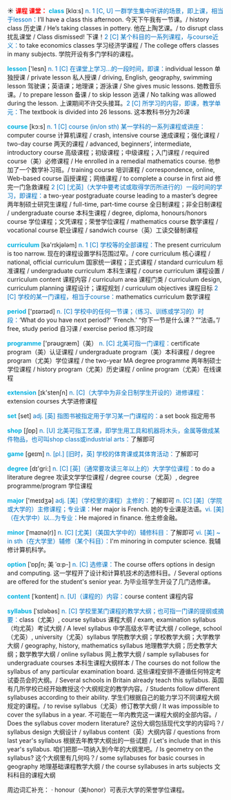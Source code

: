 ☀ <font color="red">**课程 课堂：**</font>
<font color="sky blue">**class**</font> [klɑːs] 
<font color="#0070c0">n. 1 [C, U] 一群学生集中听讲的场景，即上课，相当于lesson：</font>I’ll have a class this afternoon. 今天下午我有一节课。/ history class 历史课 / He’s taking classes in pottery. 他在上陶艺课。/ to disrupt class 扰乱课堂 / Class dismissed! 下课！<font color="#0070c0">2 [C] 某个科目的一系列课程，与course近义：</font>to take economics classes 学习经济学课程 / The college offers classes in many subjects. 学院开设有多门学科的课程。

<font color="sky blue">**lesson**</font> ['lesn] 
<font color="#0070c0">n. 1 [C] 在课堂上学习…的一段时间，即课：</font>individual lesson 单独授课 / private lesson 私人授课 / driving, English, geography, swimming lesson 驾驶课；英语课；地理课；游泳课 / She gives music lessons. 她教音乐课。/ to prepare lesson 备课 / to skip lesson 逃课 / No talking was allowed during the lesson. 上课期间不许交头接耳。<font color="#0070c0">2 [C] 所学习的内容，即课，教学单元：</font>The textbook is divided into 26 lessons. 这本教科书分为26课 

<font color="sky blue">**course**</font> [kɔ:s] 
<font color="#0070c0">n. 1 [C] course (in/on sth) 某一学科的一系列课程或讲座：</font>computer course 计算机课程 / crash, intensive course 速成课程；强化课程 / two-day course 两天的课程 / advanced, beginners’, intermediate, introductory course 高级课程；初级课程；中级课程；入门课程 / required course（美）必修课程 / He enrolled in a remedial mathematics course. 他参加了一个数学补习班。/ training course 培训课程 / correspondence, online, Web-based course 函授课程；网络课程 / to complete a course in first aid 修完一门急救课程 <font color="#0070c0">2 [C] [尤英]（大学中要考试或取得学历所进行的）一段时间的学习，即课程：</font>a two-year postgraduate course leading to a master’s degree 两年制硕士研究生课程 / full-time, part-time course 全日制课程；非全日制课程 / undergraduate course 本科生课程 / degree, diploma, honours/honors course 学位课程；文凭课程；荣誉学位课程 / mathematics course 数学课程 / vocational course 职业课程 / sandwich course（英）工读交替制课程

<font color="sky blue">**curriculum**</font> [kə'rɪkjələm] 
<font color="#0070c0">n. 1 [C] 学校等的全部课程：</font>The present curriculum is too narrow. 现在的课程设置学科范围过窄。/ core curriculum 核心课程 / national, official curriculum 国家统一课程；正式课程 / standard curriculum 标准课程 / undergraduate curriculum 本科生课程 / course curriculum 课程设置 / curriculum content 课程内容 / curriculum area 课程门类 / curriculum design, curriculum planning 课程设计；课程规划 / curriculum objectives 课程目标 <font color="#0070c0">2 [C] 学校的某一门课程，相当于course：</font>mathematics curriculum 数学课程 

<font color="sky blue">**period**</font> ['pɪərɪəd] 
<font color="#0070c0">n. [C] 学校中的任何一节课；（练习、训练或学习的）时段：</font>‘What do you have next period?’ ‘French.’ “你下一节是什么课？”“法语。”/ free, study period 自习课 / exercise period 练习时段

<font color="sky blue">**programme**</font> ['prəʊɡræm]（美）
<font color="#0070c0">n. [C] 北美可指一门课程：</font>certificate program（美）认证课程 / undergraduate program（美）本科课程 / degree program（尤美）学位课程 / the two-year MA degree programme 两年制硕士学位课程 / history program（尤美）历史课程 / online program（尤美）在线课程

<font color="sky blue">**extension**</font> [ɪk'stenʃn] 
<font color="#0070c0">n. [C]（大学中为非全日制学生开设的）进修课程：</font>extension courses 大学进修课程

<font color="sky blue">**set**</font> [set] 
<font color="#0070c0">adj. [英] 指图书被指定用于学习某一门课程的：</font>a set book 指定用书

<font color="sky blue">**shop**</font> [ʃɒp] 
<font color="#0070c0">n. [U] 北美可指工艺课，即学生用工具和机器将木头，金属等做成某件物品，也可叫shop class或industrial arts：</font>了解即可

<font color="sky blue">**game**</font> [ɡeɪm] 
<font color="#0070c0">n. [pl.] [旧时，英] 学校的体育课或其体育活动：</font>了解即可

<font color="sky blue">**degree**</font> [dɪ'ɡri:] 
<font color="#0070c0">n. [C] [英]（通常要攻读三年以上的）大学学位课程：</font>to do a literature degree 攻读文学学位课程 / degree course（尤英）, degree programme/program 学位课程

<font color="sky blue">**major**</font> ['meɪdӡə] 
<font color="#0070c0">adj. [美]（学校里的课程）主修的：</font>了解即可 <font color="#0070c0">n. [C] [美]（学院或大学的）主修课程；专业课：</font>Her major is French. 她的专业课是法语。<font color="#0070c0">vi. [美]（在大学中）以…为专业：</font>He majored in finance. 他主修金融。
           
<font color="sky blue">**minor**</font> [ˈmaɪnə(r)]
<font color="#0070c0">n. [C] [尤美]（美国大学中的）辅修科目：</font>了解即可 <font color="#0070c0">vi. [美] ~ in sth（在大学里）辅修（某个科目）：</font>I'm minoring in computer science. 我辅修计算机科学。
           
<font color="sky blue">**option**</font> [ˈɒpʃn; 美 ˈɑ:p-]
<font color="#0070c0">n. [C] 选修课：</font>The course offers options in design and computing. 这一学程开了设计和计算机技术的选修科目。/ Several options are offered for the student's senior year. 为毕业班学生开设了几门选修课。

<font color="sky blue">**content**</font> [ˈkɒntent] 
<font color="#0070c0">n. [U]（课程的）内容：</font>course content 课程内容
           
<font color="sky blue">**syllabus**</font> [ˈsɪləbəs]
<font color="#0070c0">n. [C] 学校里某门课程的教学大纲；也可指一门课的提纲或摘要：</font>class（尤美）, course syllabus 课程大纲 / exam, examination syllabus（均尤英）考试大纲 / A level syllabus 中学高级水平考试大纲 / college, school（尤英）, university（尤英）syllabus 学院教学大纲；学校教学大纲；大学教学大纲 / geography, history, mathematics syllabus 地理教学大纲；历史教学大纲；数学教学大纲 / online syllabus 网上教学大纲 / sample syllabuses for undergraduate courses 本科生课程大纲样本 / The courses do not follow the syllabus of any particular examination board. 这些课程安排不遵循任何特定考试委员会的大纲。/ Several schools in Britain already teach this syllabus. 英国有几所学校已经开始教授这个大纲规定的教学内容。/ Students follow different syllabuses according to their ability. 学生们根据自己的能力学习不同课程大纲规定的课程。/ to revise syllabus（尤英）修订教学大纲 / It was impossible to cover the syllabus in a year. 不可能在一年内教完这一课程大纲的全部内容。/ Does the syllabus cover modern literature? 这份大纲包括现代文学的内容吗？/ syllabus design 大纲设计 / syllabus content（英）大纲内容 / questions from last year's syllabus 根据去年教学大纲出的一些试题 / Let's include that in this year's syllabus. 咱们把那一项纳入到今年的大纲里吧。/ Is geometry on the syllabus? 这个大纲里有几何吗？/ some syllabuses for basic courses in geography 地理基础课程教学大纲 / the course syllabuses in arts subjects 文科科目的课程大纲

周边词汇补充：
· honour（美honor）可表示大学的荣誉学位课程。


